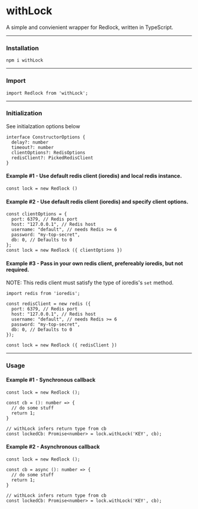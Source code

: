 # withLock

A simple and convienient wrapper for Redlock, written in TypeScript.

---

### Installation

```
npm i withLock
```

---

### Import

```
import Redlock from 'withLock';
```

---

### Initialization

See initialzation options below

```
interface ConstructorOptions {
  delay?: number
  timeout?: number
  clientOptions?: RedisOptions
  redisClient?: PickedRedisClient
}
```

#### Example #1 - Use default redis client (ioredis) and local redis instance.

```
const lock = new Redlock ()
```

#### Example #2 - Use default redis client (ioredis) and specify client options.

```
const clientOptions = {
  port: 6379, // Redis port
  host: "127.0.0.1", // Redis host
  username: "default", // needs Redis >= 6
  password: "my-top-secret",
  db: 0, // Defaults to 0
};
const lock = new Redlock ({ clientOptions })
```

#### Example #3 - Pass in your own redis client, prefereably ioredis, but not required.

NOTE: This redis client must satisfy the type of ioredis's `set` method.

```
import redis from 'ioredis';

const redisClient = new redis ({
  port: 6379, // Redis port
  host: "127.0.0.1", // Redis host
  username: "default", // needs Redis >= 6
  password: "my-top-secret",
  db: 0, // Defaults to 0
});

const lock = new Redlock ({ redisClient })
```

---

### Usage

#### Example #1 - Synchronous callback

```
const lock = new Redlock ();

const cb = (): number => {
  // do some stuff
  return 1;
}

// withLock infers return type from cb
const lockedCb: Promise<number> = lock.withLock('KEY', cb);
```

#### Example #2 - Asynchronous callback

```
const lock = new Redlock ();

const cb = async (): number => {
  // do some stuff
  return 1;
}

// withLock infers return type from cb
const lockedCb: Promise<number> = lock.withLock('KEY', cb);
```
